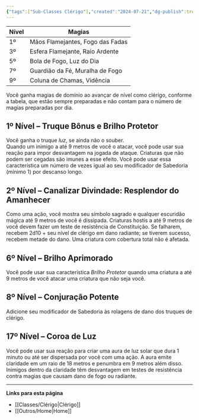 ```yaml
---
{"tags":["Sub-Classes Clérigo"],"created":"2024-07-21","dg-publish":true,"permalink":"/classes/extras/clerigo/luz/","dgPassFrontmatter":true}
---
```



| Nível | Magias                          |
|-------|---------------------------------|
| 1º    | Mãos Flamejantes, Fogo das Fadas |
| 3º    | Esfera Flamejante, Raio Ardente  |
| 5º    | Bola de Fogo, Luz do Dia         |
| 7º    | Guardião da Fé, Muralha de Fogo  |
| 9º    | Coluna de Chamas, Vidência       |

Você ganha magias de domínio ao avançar de nível como clérigo, conforme a tabela, que estão sempre preparadas e não contam para o número de magias preparadas por dia.

## 1º Nível – Truque Bônus e Brilho Protetor
Você ganha o truque *luz*, se ainda não o souber.  
Quando um inimigo a até 9 metros de você o atacar, você pode usar sua reação para impor desvantagem na jogada de ataque. Criaturas que não podem ser cegadas são imunes a esse efeito. Você pode usar essa característica um número de vezes igual ao seu modificador de Sabedoria (mínimo 1) por descanso longo.

## 2º Nível – Canalizar Divindade: Resplendor do Amanhecer
Como uma ação, você mostra seu símbolo sagrado e qualquer escuridão mágica até 9 metros de você é dissipada. Criaturas hostis a até 9 metros de você devem fazer um teste de resistência de Constituição. Se falharem, recebem 2d10 + seu nível de clérigo em dano radiante; se tiverem sucesso, recebem metade do dano. Uma criatura com cobertura total não é afetada.

## 6º Nível – Brilho Aprimorado
Você pode usar sua característica *Brilho Protetor* quando uma criatura a até 9 metros de você atacar uma criatura que não seja você.

## 8º Nível – Conjuração Potente
Adicione seu modificador de Sabedoria às rolagens de dano dos truques de clérigo.

## 17º Nível – Coroa de Luz
Você pode usar sua reação para criar uma aura de luz solar que dura 1 minuto ou até ser dispersada por você com uma ação. A aura emite claridade em um raio de 18 metros e penumbra em 9 metros além disso. Inimigos dentro da claridade têm desvantagem em testes de resistência contra magias que causam dano de fogo ou radiante.
___
**Links para esta página**  
- [[Classes/Clérigo\|Clérigo]]
- [[Outros/Home\|Home]]